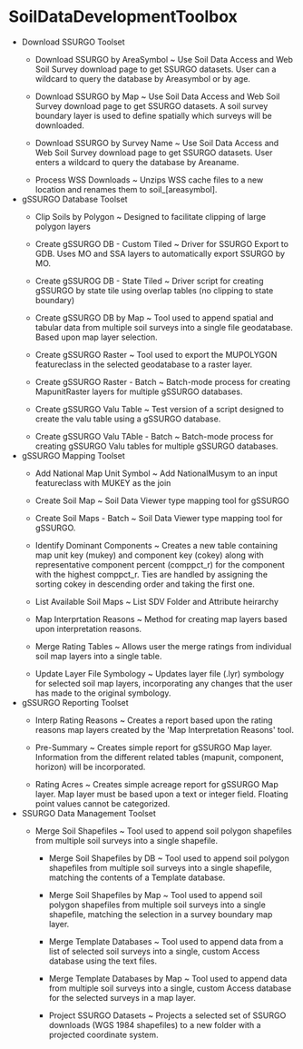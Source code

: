 # SoilDataDevelopmentToolbox

<ul>
  <li>Download SSURGO Toolset</li>
    <ul><li>Download SSURGO by AreaSymbol ~ Use Soil Data Access and Web Soil Survey download page to get SSURGO datasets. User can a wildcard to query the database by Areasymbol or by age.</li></ul>
    <ul><li>Download SSURGO by Map ~ Use Soil Data Access and Web Soil Survey download page to get SSURGO datasets. A soil survey boundary layer is used to define spatially which surveys will be downloaded.</li></ul>
    <ul><li>Download SSURGO by Survey Name ~ Use Soil Data Access and Web Soil Survey download page to get SSURGO datasets. User enters a wildcard to query the database by Areaname.</li></ul>
    <ul><li>Process WSS Downloads ~ Unzips WSS cache files to a new location and renames them to soil_[areasymbol].</ul>
    <li>gSSURGO Database Toolset</li>
   <ul> <li>Clip Soils by Polygon ~ Designed to facilitate clipping of large polygon layers</li></ul>
    <ul><li>Create gSSURGO DB - Custom Tiled ~ Driver for SSURGO Export to GDB. Uses MO and SSA layers to automatically export SSURGO by MO.</li></ul>
    <ul><li>Create gSSUROG DB - State Tiled ~ Driver script for creating gSSURGO by state tile using overlap tables (no clipping to state boundary)</li></ul>
    <ul><li>Create gSSURGO DB by Map ~ Tool used to append spatial and tabular data from multiple soil surveys into a single file geodatabase. Based upon map layer selection.</li></ul>
    <ul><li>Create gSSURGO Raster ~ Tool used to export the MUPOLYGON featureclass in the selected geodatabase to a raster layer.</li></ul>
    <ul><li>Create gSSURGO Raster - Batch ~ Batch-mode process for creating MapunitRaster layers for multiple gSSURGO databases.</li></ul>
    <ul><li>Create gSSURGO Valu Table ~ Test version of a script designed to create the valu table using a gSSURGO database. </li></ul>
    <ul><li>Create gSSURGO Valu TAble - Batch ~ Batch-mode process for creating gSSURGO Valu tables for multiple gSSURGO databases.</li></ul>
  <li>gSSURGO Mapping Toolset</li>
   <ul><li> Add National Map Unit Symbol ~ Add NationalMusym to an input featureclass with MUKEY as the join</li></ul>
    <ul><li>Create Soil Map ~ Soil Data Viewer type mapping tool for gSSURGO</li></ul>
   <ul><li> Create Soil Maps - Batch ~ Soil Data Viewer type mapping tool for gSSURGO.</li></ul>
   <ul><li> Identify Dominant Components ~ Creates a new table containing map unit key (mukey) and component key (cokey) along with representative component percent (comppct_r) for the component with the highest comppct_r. Ties are handled by assigning the sorting cokey in descending order and taking the first one.</li></ul>
    <ul><li>List Available Soil Maps ~ List SDV Folder and Attribute heirarchy</li></ul>
    <ul><li>Map Interprtation Reasons ~ Method for creating map layers based upon interpretation reasons.</li></ul>
    <ul><li>Merge Rating Tables ~ Allows user the merge ratings from individual soil map layers into a single table.</li></ul>
    <ul><li>Update Layer File Symbology ~ Updates layer file (.lyr) symbology for selected soil map layers, incorporating any changes that the user has made to the original symbology.</li></ul>
  <li>gSSURGO Reporting Toolset</li>
    <ul><li>Interp Rating Reasons ~ Creates a report based upon the rating reasons map layers created by the 'Map Interpretation Reasons' tool.</li></ul>
   <ul><li>Pre-Summary ~ Creates simple report for gSSURGO Map layer. Information from the different related tables (mapunit, component, horizon) will be incorporated.</li></ul>
  <ul> <li> Rating Acres ~ Creates simple acreage report for gSSURGO Map layer. Map layer must be based upon a text or integer field. Floating point values cannot be categorized.</li></ul>
 <li> SSURGO Data Management Toolset</li>
    <ul><li>Merge Soil Shapefiles ~ Tool used to append soil polygon shapefiles from multiple soil surveys into a single shapefile.</li>
   <ul><li> Merge Soil Shapefiles by DB ~ Tool used to append soil polygon shapefiles from multiple soil surveys into a single shapefile, matching the contents of a Template database.</li></ul>
    <ul><li>Merge Soil Shapefiles by Map ~ Tool used to append soil polygon shapefiles from multiple soil surveys into a single shapefile, matching the selection in a survey boundary map layer.</li></ul>
    <ul><li>Merge Template Databases ~ Tool used to append data from a list of selected soil surveys into a single, custom Access database using the text files.</li></ul>
   <ul><li> Merge Template Databases by Map ~ Tool used to append data from multiple soil surveys into a single, custom Access database for the selected surveys in a map layer.</li></ul>
   <ul> <li>Project SSURGO Datasets ~ Projects a selected set of SSURGO downloads (WGS 1984 shapefiles) to a new folder with a projected coordinate system.</li></ul>
</ul>
